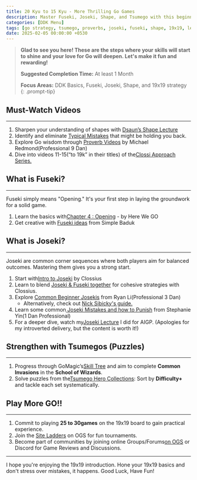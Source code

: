 ```yaml
---
title: 20 Kyu to 15 Kyu - More Thrilling Go Games
description: Master Fuseki, Joseki, Shape, and Tsumego with this beginner-friendly guide to Go strategy on the 19x19 board.
categories: [DDK Menu]
tags: [go strategy, tsumego, proverbs, joseki, fuseki, shape, 19x19, learn go]
date: 2025-02-05 00:00:00 +0530
---
```


> **Glad to see you here! These are the steps where your skills will start to shine and your love for Go will deepen. Let's make it fun and rewarding!**
>
> **Suggested Completion Time:** At least 1 Month 
>
> **Focus Areas:** DDK Basics, Fuseki, Joseki, Shape, and 19x19 strategy 
{: .prompt-tip}

## Must-Watch Videos

---

1. Sharpen your understanding of shapes with <a href="https://youtu.be/JKBh8FGK9bU?si=Fr9eXsnyngoaAWt7" target="_blank" rel="nofollow noopener noreferrer">Dsaun’s Shape Lecture</a>
2. Identify and eliminate <a href="https://youtube.com/playlist?list=PL4DLlaT_bvDGrdhYprplj7pObLYMqjGWv&si=67T0PcnhJKesPl6t" target="_blank" rel="nofollow noopener noreferrer">Typical Mistakes</a> that might be holding you back.
3. Explore Go wisdom through <a href="https://youtube.com/playlist?list=PLW5_cMTm0wvZZbzgAn2plq-yiSd9fo7Jn&si=45sfu2uuLEEWv0sr" target="_blank" rel="nofollow noopener noreferrer">Proverb Videos</a> by Michael Redmond(Professional 9 Dan)
4. Dive into videos 11-15(“to 19k” in their titles) of the<a href="https://youtube.com/playlist?list=PL5mVjO5OFYSymMy2Mixl7E5vpwFDO_0B4&si=C_V23Nfre_AJsK2M" target="_blank" rel="nofollow noopener noreferrer">Clossi Approach Series.</a>

## What is Fuseki?

---

Fuseki simply means "Opening." It's your first step in laying the groundwork for a solid game.

1. Learn the basics with<a href="https://youtube.com/playlist?list=PLsIslX1eRChJQsuXbM4F33heTObfWM7S6&si=RkjYUCXZa1d5e2dU" target="_blank" rel="nofollow noopener noreferrer">Chapter 4 : Opening</a> - by Here We GO
2. Get creative with <a href="https://youtu.be/fNE8E1F5zOI?si=LA6XNGYjEYbwjPmW" target="_blank" rel="nofollow noopener noreferrer">Fuseki ideas</a> from Simple Baduk

## What is Joseki?

---

Joseki are common corner sequences where both players aim for balanced outcomes. Mastering them gives you a strong start.

1. Start with<a href="https://www.youtube.com/watch?v=-vcg9RLeJEk" target="_blank" rel="nofollow noopener noreferrer">Intro to Joseki</a> by Clossius
2. Learn to blend <a href="https://www.youtube.com/watch?v=3RITNTSS0us" target="_blank" rel="nofollow noopener noreferrer">Joseki & Fuseki together</a> for cohesive strategies with Clossius.
3. Explore <a href="https://www.youtube.com/watch?v=ufcRYy4r6ec&pp=ygUObnlpZyBnbyBqb3Nla2k%3D">Common Beginner Josekis</a> from Ryan Li(Professional 3 Dan)
   - Alternatively, check out <a href="https://www.youtube.com/watch?v=_JvsE0CounQ" target="_blank" rel="nofollow noopener noreferrer">Nick Sibicky's guide.</a>
4. Learn some common<a href="https://www.youtube.com/watch?v=knQJfMPzBnI" target="_blank" rel="nofollow noopener noreferrer"> Joseki Mistakes and how to Punish</a> from Stephanie Yin(1 Dan Professional)
5. For a deeper dive, watch my<a href="https://youtu.be/EhEhH_jZjaw?si=h0l4cCXFA5Y1KZVm" target="_blank" rel="nofollow noopener noreferrer">Joseki Lecture</a> I did for AIGP. (Apologies for my introverted delivery, but the content is worth it!)

## Strengthen with Tsumegos (Puzzles)

---

1. Progress through GoMagic’s<a href="https://gomagic.org/go-problems/" target="_blank" rel="nofollow noopener noreferrer">Skill Tree</a> and aim to complete **Common Invasions** in the **School of Wizards**.
2. Solve puzzles from the<a href="https://tsumego-hero.com/sets" target="_blank" rel="nofollow noopener noreferrer">Tsumego Hero Collections</a>: Sort by **Difficulty+** and tackle each set systematically.

## Play More GO!!

---

1. Commit to playing **25 to 30games** on the 19x19 board to gain practical experience.
2. Join the <a href="https://online-go.com/ladders" target="_blank" rel="nofollow noopener noreferrer">Site Ladders</a>  on OGS for fun tournaments.
3. Become part of communities by joining online Groups/Forums<a href="https://online-go.com/groups" target="_blank" rel="nofollow noopener noreferrer">on OGS</a> or Discord for Game Reviews and Discussions.

---

I hope you're enjoying the 19x19 introduction. Hone your 19x19 basics and don't stress over mistakes, it happens.
Good Luck, Have Fun!
